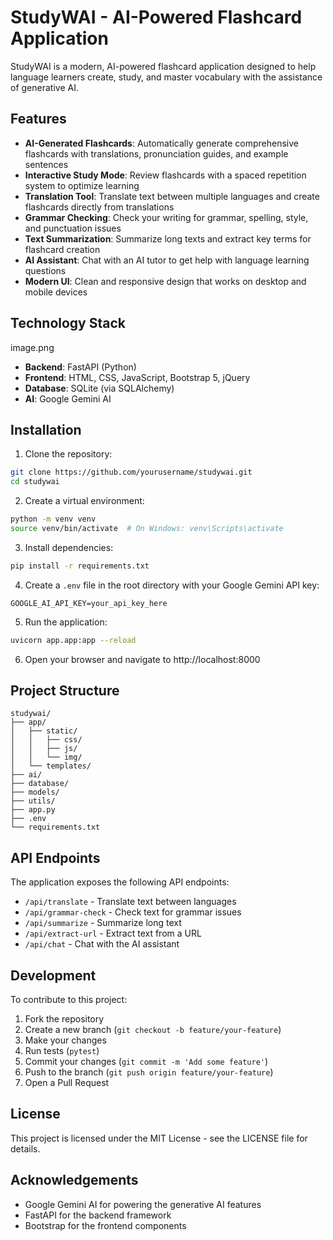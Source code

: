 # StudyWAI - AI-Powered Flashcard Application

StudyWAI is a modern, AI-powered flashcard application designed to help language learners create, study, and master vocabulary with the assistance of generative AI.

## Features

- **AI-Generated Flashcards**: Automatically generate comprehensive flashcards with translations, pronunciation guides, and example sentences
- **Interactive Study Mode**: Review flashcards with a spaced repetition system to optimize learning
- **Translation Tool**: Translate text between multiple languages and create flashcards directly from translations
- **Grammar Checking**: Check your writing for grammar, spelling, style, and punctuation issues
- **Text Summarization**: Summarize long texts and extract key terms for flashcard creation
- **AI Assistant**: Chat with an AI tutor to get help with language learning questions
- **Modern UI**: Clean and responsive design that works on desktop and mobile devices

## Technology Stack
image.png
- **Backend**: FastAPI (Python)
- **Frontend**: HTML, CSS, JavaScript, Bootstrap 5, jQuery
- **Database**: SQLite (via SQLAlchemy)
- **AI**: Google Gemini AI

## Installation

1. Clone the repository:
```bash
git clone https://github.com/yourusername/studywai.git
cd studywai
```

2. Create a virtual environment:
```bash
python -m venv venv
source venv/bin/activate  # On Windows: venv\Scripts\activate
```

3. Install dependencies:
```bash
pip install -r requirements.txt
```

4. Create a `.env` file in the root directory with your Google Gemini API key:
```
GOOGLE_AI_API_KEY=your_api_key_here
```

5. Run the application:
```bash
uvicorn app.app:app --reload
```

6. Open your browser and navigate to http://localhost:8000

## Project Structure

```
studywai/
├── app/
│   ├── static/
│   │   ├── css/
│   │   ├── js/
│   │   └── img/
│   └── templates/
├── ai/
├── database/
├── models/
├── utils/
├── app.py
├── .env
└── requirements.txt
```

## API Endpoints

The application exposes the following API endpoints:

- `/api/translate` - Translate text between languages
- `/api/grammar-check` - Check text for grammar issues
- `/api/summarize` - Summarize long text
- `/api/extract-url` - Extract text from a URL
- `/api/chat` - Chat with the AI assistant

## Development

To contribute to this project:

1. Fork the repository
2. Create a new branch (`git checkout -b feature/your-feature`)
3. Make your changes
4. Run tests (`pytest`)
5. Commit your changes (`git commit -m 'Add some feature'`)
6. Push to the branch (`git push origin feature/your-feature`)
7. Open a Pull Request

## License

This project is licensed under the MIT License - see the LICENSE file for details.

## Acknowledgements

- Google Gemini AI for powering the generative AI features
- FastAPI for the backend framework
- Bootstrap for the frontend components 